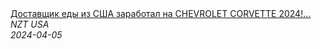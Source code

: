 <!--2024-04-05 15:00:38-->
<div class="yb">
  <a class="nodecor" href="/index.html?rabota/dostavshchik_edy_iz_ssha_zarabotal_na_chevrolet_corvette_2024_voploshchaju_amerikanskuju_mechtu_v_realnost">
    <img class="preview" data-videoid="gCtFhRYNQ4k" src="https://i4.ytimg.com/vi/gCtFhRYNQ4k/hqdefault.jpg" align="middle" alt="">
  </a>
  <div class="inlbl text">
    <a class="nodecor" href="/index.html?rabota/dostavshchik_edy_iz_ssha_zarabotal_na_chevrolet_corvette_2024_voploshchaju_amerikanskuju_mechtu_v_realnost">Доставщик еды из США заработал на CHEVROLET CORVETTE 2024!...</a><br>
    <i class="smaller2">NZT USA</i><br>
    <i class="smaller3">2024-04-05</i>
  </div>
</div>
